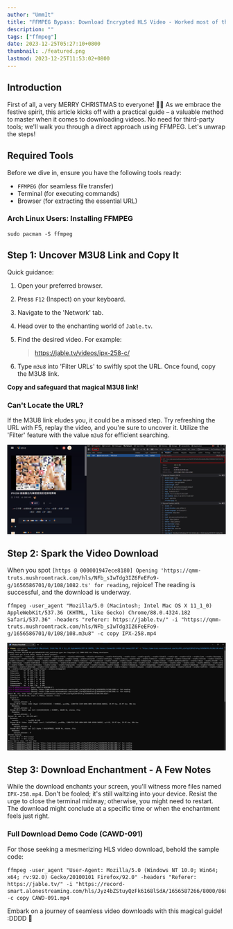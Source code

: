 ```yaml
---
author: "UmmIt"
title: "FFMPEG Bypass: Download Encrypted HLS Video - Worked most of the HLS video format"
description: ""
tags: ["ffmpeg"]
date: 2023-12-25T05:27:10+0800
thumbnail: ./featured.png
lastmod: 2023-12-25T11:53:02+0800
---
```


## Introduction

First of all, a very MERRY CHRISTMAS to everyone! 🎄🎁
As we embrace the festive spirit, this article kicks off with a practical guide – a valuable method to master when it comes to downloading videos. No need for third-party tools; we'll walk you through a direct approach using FFMPEG. Let's unwrap the steps!

## Required Tools

Before we dive in, ensure you have the following tools ready:

- `FFMPEG` (for seamless file transfer)
- Terminal (for executing commands)
- Browser (for extracting the essential URL)

### Arch Linux Users: Installing FFMPEG

```shell
sudo pacman -S ffmpeg
```

## Step 1: Uncover M3U8 Link and Copy It

Quick guidance:

1. Open your preferred browser.
2. Press `F12` (Inspect) on your keyboard.
3. Navigate to the 'Network' tab.
4. Head over to the enchanting world of `Jable.tv`.
5. Find the desired video. For example:

   > https://jable.tv/videos/ipx-258-c/

6. Type `m3u8` into 'Filter URLs' to swiftly spot the URL. Once found, copy the M3U8 link.

**Copy and safeguard that magical M3U8 link!**

### Can't Locate the URL?

If the M3U8 link eludes you, it could be a missed step. Try refreshing the URL with F5, replay the video, and you're sure to uncover it. Utilize the 'Filter' feature with the value `m3u8` for efficient searching.

![find](./1.gif)

## Step 2: Spark the Video Download

When you spot `[https @ 000001947ece8180] Opening 'https://qmm-truts.mushroomtrack.com/hls/NFb_sIwTdg3IZ6FeEFo9-g/1656586701/0/108/1082.ts' for reading`, rejoice! The reading is successful, and the download is underway.

```shell
ffmpeg -user_agent "Mozilla/5.0 (Macintosh; Intel Mac OS X 11_1_0) AppleWebKit/537.36 (KHTML, like Gecko) Chrome/88.0.4324.182 Safari/537.36" -headers "referer: https://jable.tv/" -i "https://qmm-truts.mushroomtrack.com/hls/NFb_sIwTdg3IZ6FeEFo9-g/1656586701/0/108/108.m3u8" -c copy IPX-258.mp4
```

![find](./downloaded.png)

## Step 3: Download Enchantment - A Few Notes

While the download enchants your screen, you'll witness more files named `IPX-258.mp4`. Don't be fooled; it's still waltzing into your device. Resist the urge to close the terminal midway; otherwise, you might need to restart. The download might conclude at a specific time or when the enchantment feels just right.

### Full Download Demo Code (CAWD-091)

For those seeking a mesmerizing HLS video download, behold the sample code:

```shell
ffmpeg -user_agent "User-Agent: Mozilla/5.0 (Windows NT 10.0; Win64; x64; rv:92.0) Gecko/20100101 Firefox/92.0" -headers "Referer: https://jable.tv/" -i "https://record-smart.alonestreaming.com/hls/Jyz4bZStuyQzFk6168lSdA/1656587266/8000/8688/8688.m3u8" -c copy CAWD-091.mp4
```

Embark on a journey of seamless video downloads with this magical guide! :DDDD 🎁
